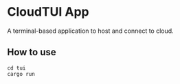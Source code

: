 # CloudTUI App

A terminal-based application to host and connect to cloud.


## How to use

```
cd tui
cargo run
```
